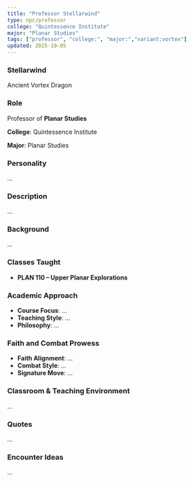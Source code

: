 ```yaml
---
title: "Professor Stellarwind"
type: npc/professor
college: "Quintessence Institute"
major: "Planar Studies"
tags: ["professor", "college:", "major:","variant:vortex"]
updated: 2025-10-05
---
```

### Stellarwind

Ancient Vortex Dragon

### Role

Professor of **Planar Studies**

**College**: Quintessence Institute

**Major**: Planar Studies

### Personality

...

### Description

...

### Background

...

### Classes Taught

- **PLAN 110 – Upper Planar Explorations**


### Academic Approach

- **Course Focus**: ...
- **Teaching Style**: ...
- **Philosophy**: ...

### Faith and Combat Prowess

- **Faith Alignment**: ...
- **Combat Style**: ...
- **Signature Move**: ...

### Classroom & Teaching Environment

...

### Quotes

...

### Encounter Ideas

...
